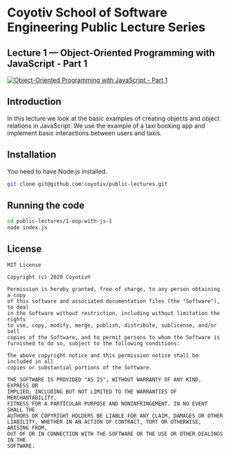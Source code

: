 # Coyotiv School of Software Engineering Public Lecture Series

## Lecture 1 — Object-Oriented Programming with JavaScript - Part 1

[![Object-Oriented Programming with JavaScript - Part 1](https://user-images.githubusercontent.com/698308/96386058-55602e80-1198-11eb-9a38-c57199404404.gif)](https://www.youtube.com/watch?v=U521HI7cbX8&list=PLtZdlh6zUVfN8FamrJyUGNSpBSvPE_0K1&index=1)

## Introduction

In this lecture we look at the basic examples of creating objects and object relations in JavaScript. We use the example of a taxi booking app and implement basic interactions between users and taxis.

## Installation

You need to have Node.js installed.

```sh
git clone git@github.com:coyotiv/public-lectures.git
```

## Running the code

```sh
cd public-lectures/1-oop-with-js-1
node index.js
```

## License

```
MIT License

Copyright (c) 2020 Coyotiv®

Permission is hereby granted, free of charge, to any person obtaining a copy
of this software and associated documentation files (the "Software"), to deal
in the Software without restriction, including without limitation the rights
to use, copy, modify, merge, publish, distribute, sublicense, and/or sell
copies of the Software, and to permit persons to whom the Software is
furnished to do so, subject to the following conditions:

The above copyright notice and this permission notice shall be included in all
copies or substantial portions of the Software.

THE SOFTWARE IS PROVIDED "AS IS", WITHOUT WARRANTY OF ANY KIND, EXPRESS OR
IMPLIED, INCLUDING BUT NOT LIMITED TO THE WARRANTIES OF MERCHANTABILITY,
FITNESS FOR A PARTICULAR PURPOSE AND NONINFRINGEMENT. IN NO EVENT SHALL THE
AUTHORS OR COPYRIGHT HOLDERS BE LIABLE FOR ANY CLAIM, DAMAGES OR OTHER
LIABILITY, WHETHER IN AN ACTION OF CONTRACT, TORT OR OTHERWISE, ARISING FROM,
OUT OF OR IN CONNECTION WITH THE SOFTWARE OR THE USE OR OTHER DEALINGS IN THE
SOFTWARE.
```
